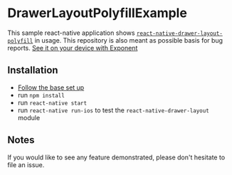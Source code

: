 # DrawerLayoutPolyfillExample

This sample react-native application shows [`react-native-drawer-layout-polyfill`](https://github.com/react-native-community/react-native-drawer-layout-polyfill) in usage. This repository is also meant as possible basis for bug reports. [See it on your device with Exponent](https://exp.host/@danielmschmidt/drawer-layout-polyfill-example)

## Installation

- [Follow the base set up](https://facebook.github.io/react-native/docs/getting-started.html)
- run `npm install`
- run `react-native start`
- run `react-native run-ios` to test the `react-native-drawer-layout` module

## Notes

If you would like to see any feature demonstrated, please don't hesitate to file an issue.
